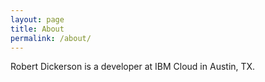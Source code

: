 ```yaml
---
layout: page
title: About
permalink: /about/
---
```


Robert Dickerson is a developer at IBM Cloud in Austin, TX.